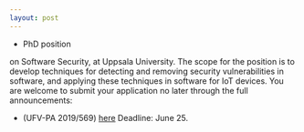 ```yaml
---
layout: post
---
```


-  PhD position

on Software Security, at Uppsala University. The scope for the position is to develop techniques for detecting and removing security vulnerabilities in software, and applying these techniques in software for IoT devices. You are welcome to submit your application no later through the full announcements:

- (UFV-PA 2019/569) [here](http://uu.se/en/about-uu/join-us/details/?positionId=274576) Deadline: June 25.

